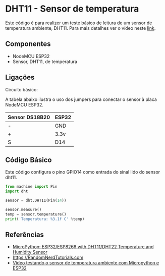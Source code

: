 # DHT11 - Sensor de temperatura

Este código é para realizer um teste básico de leitura de um sensor de temperatura ambiente, DHT11. Para mais detalhes ver o vídeo neste [link](https://youtu.be/XGheCgyzBLo). 

## Componentes 
* NodeMCU ESP32 
* Sensor, DHT11, de temperatura  

## Ligações 
Circuito básico: 

A tabela abaixo ilustra o uso dos jumpers para conectar o sensor à placa NodeMCU ESP32. 

| Sensor DS18B20 | ESP32 |
| --------------- | --------------- | 
| -  | GND  | 
|  + | 3.3v | 
| S  | D14 | 

## Código Básico 
Este código configura o pino GPIO14 como entrada do sinal lido do sensor dht11. 

```python 
from machine import Pin
import dht

sensor = dht.DHT11(Pin(14))

sensor.measure()
temp = sensor.temperature()
print('Temperatura: %3.1f C' %temp)


```
 
## Referências 
* [MicroPython: ESP32/ESP8266 with DHT11/DHT22 Temperature and Humidity Sensor](https://randomnerdtutorials.com/esp32-esp8266-dht11-dht22-micropython-temperature-humidity-sensor/)
* https://RandomNerdTutorials.com 
* [Vídeo testando o sensor de temperatura ambiente com Micropython e ESP32](https://youtu.be/XGheCgyzBLo) 
